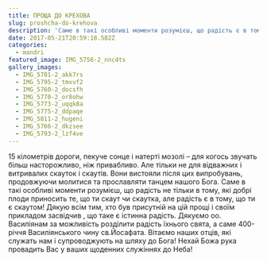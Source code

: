 ```yaml
---
title: ПРОЩА ДО КРЕХОВА
slug: proshcha-do-krehova
description: 'Саме в такі особливі моменти розумієш, що радість є в тому, що ти скаут!'
date: 2017-05-21T20:59:18.582Z
categories:
  - mandri
featured_image: IMG_5756-2_nnc4ts
gallery_images:
  - IMG_5781-2_akk7rs
  - IMG_5795-2_tmxvf2
  - IMG_5760-2_docsfh
  - IMG_5770-2_or8ohw
  - IMG_5773-2_uqqk8a
  - IMG_5775-2_ddpaqe
  - IMG_5811-2_hugeni
  - IMG_5766-2_dkzsee
  - IMG_5793-2_lzf4ve
---
```

15 кілометрів дороги, пекуче сонце і натерті мозолі – для когось звучать більш насторожливо, ніж привабливо. Але тільки не для відважних і витривалих скауток і скаутів. Вони  вистояли після цих випробувань, продовжуючи молитися та прославляти танцем нашого Бога.  Саме в такі особливі моменти розумієш, що радість не тільки в тому,  які добрі плоди приносить те, що ти скаут чи скаутка, але радість є в тому, що ти є скаутом!
Дякую всім тим,  хто був присутній на цій прощі і своїм прикладом засвідчив , що таке є істинна радість. Дякуємо оо. Василіянам за можливість розділити радість їхнього свята, а саме 400-річчя Василіянського чину св.Йосафата.  Вітаємо наших отців, які служать нам і супроводжують на шляху до Бога! Нехай Божа рука провадить Вас у ваших щоденних служіннях до Неба!

